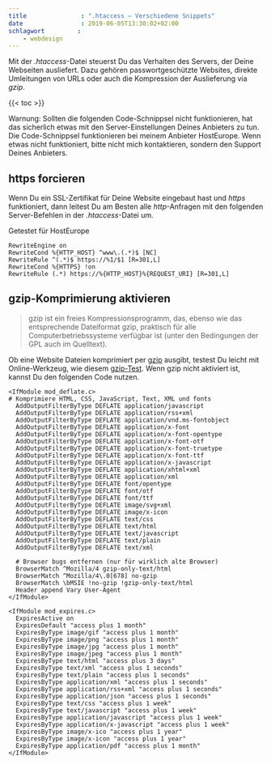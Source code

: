 ```yaml
---
title               : ".htaccess – Verschiedene Snippets"
date                : 2019-06-05T13:30:02+02:00
schlagwort         :
    - webdesign
---
```

Mit der _.htaccess_-Datei steuerst Du das Verhalten des Servers, der Deine Webseiten ausliefert. Dazu gehören passwortgeschützte Websites, direkte Umleitungen von URLs oder auch die Kompression der Auslieferung via _gzip_.

{{< toc >}}

Warnung: Sollten die folgenden Code-Schnippsel nicht funktionieren, hat das sicherlich etwas mit den Server-Einstellungen Deines Anbieters zu tun. Die Code-Schnippsel funktionieren bei meinem Anbieter HostEurope. Wenn etwas nicht funktioniert, bitte nicht mich kontaktieren, sondern den Support Deines Anbieters.

## https forcieren

Wenn Du ein SSL-Zertifikat für Deine Website eingebaut hast und _https_ funktioniert, dann leitest Du am Besten alle _http_-Anfragen mit den folgenden Server-Befehlen in der _.htaccess_-Datei um.

Getestet für HostEurope

~~~
RewriteEngine on
RewriteCond %{HTTP_HOST} ^www\.(.*)$ [NC]
RewriteRule ^(.*)$ https://%1/$1 [R=301,L]
RewriteCond %{HTTPS} !on
RewriteRule (.*) https://%{HTTP_HOST}%{REQUEST_URI} [R=301,L]
~~~

## gzip-Komprimierung aktivieren

> gzip ist ein freies Kompressionsprogramm, das, ebenso wie das entsprechende Dateiformat gzip, praktisch für alle Computerbetriebssysteme verfügbar ist (unter den Bedingungen der GPL auch im Quelltext).

Ob eine Website Dateien komprimiert per [gzip](https://de.wikipedia.org/wiki/Gzip) ausgibt, testest Du leicht mit Online-Werkzeug, wie diesem [gzip-Test](https://www.giftofspeed.com/gzip-test/). Wenn gzip nicht aktiviert ist, kannst Du den folgenden Code nutzen.

~~~
<IfModule mod_deflate.c>
# Komprimiere HTML, CSS, JavaScript, Text, XML und fonts
  AddOutputFilterByType DEFLATE application/javascript
  AddOutputFilterByType DEFLATE application/rss+xml
  AddOutputFilterByType DEFLATE application/vnd.ms-fontobject
  AddOutputFilterByType DEFLATE application/x-font
  AddOutputFilterByType DEFLATE application/x-font-opentype
  AddOutputFilterByType DEFLATE application/x-font-otf
  AddOutputFilterByType DEFLATE application/x-font-truetype
  AddOutputFilterByType DEFLATE application/x-font-ttf
  AddOutputFilterByType DEFLATE application/x-javascript
  AddOutputFilterByType DEFLATE application/xhtml+xml
  AddOutputFilterByType DEFLATE application/xml
  AddOutputFilterByType DEFLATE font/opentype
  AddOutputFilterByType DEFLATE font/otf
  AddOutputFilterByType DEFLATE font/ttf
  AddOutputFilterByType DEFLATE image/svg+xml
  AddOutputFilterByType DEFLATE image/x-icon
  AddOutputFilterByType DEFLATE text/css
  AddOutputFilterByType DEFLATE text/html
  AddOutputFilterByType DEFLATE text/javascript
  AddOutputFilterByType DEFLATE text/plain
  AddOutputFilterByType DEFLATE text/xml
 
  # Browser bugs entfernen (nur für wirklich alte Browser)
  BrowserMatch ^Mozilla/4 gzip-only-text/html
  BrowserMatch ^Mozilla/4\.0[678] no-gzip
  BrowserMatch \bMSIE !no-gzip !gzip-only-text/html
  Header append Vary User-Agent
</IfModule>

<IfModule mod_expires.c>
  ExpiresActive on
  ExpiresDefault "access plus 1 month"
  ExpiresByType image/gif "access plus 1 month"
  ExpiresByType image/png "access plus 1 month"
  ExpiresByType image/jpg "access plus 1 month"
  ExpiresByType image/jpeg "access plus 1 month"
  ExpiresByType text/html "access plus 3 days"
  ExpiresByType text/xml "access plus 1 seconds"
  ExpiresByType text/plain "access plus 1 seconds"
  ExpiresByType application/xml "access plus 1 seconds"
  ExpiresByType application/rss+xml "access plus 1 seconds"
  ExpiresByType application/json "access plus 1 seconds"
  ExpiresByType text/css "access plus 1 week"
  ExpiresByType text/javascript "access plus 1 week"
  ExpiresByType application/javascript "access plus 1 week"
  ExpiresByType application/x-javascript "access plus 1 week"
  ExpiresByType image/x-ico "access plus 1 year"
  ExpiresByType image/x-icon "access plus 1 year"
  ExpiresByType application/pdf "access plus 1 month"
</IfModule>
~~~
